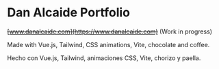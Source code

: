 # Dan Alcaide Portfolio

~~[www.danalcaide.com](https://www.danalcaide.com)~~ (Work in progress)

Made with Vue.js, Tailwind, CSS animations, Vite, chocolate and coffee.

Hecho con Vue.js, Tailwind, animaciones CSS, Vite, chorizo y paella.
